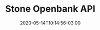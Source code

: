 ---
title: "Stone Openbank API"
date: 2020-05-14T10:14:56-03:00
lastmod: 2020-05-14T10:14:56-03:00
weight: "1"
draft: false
---